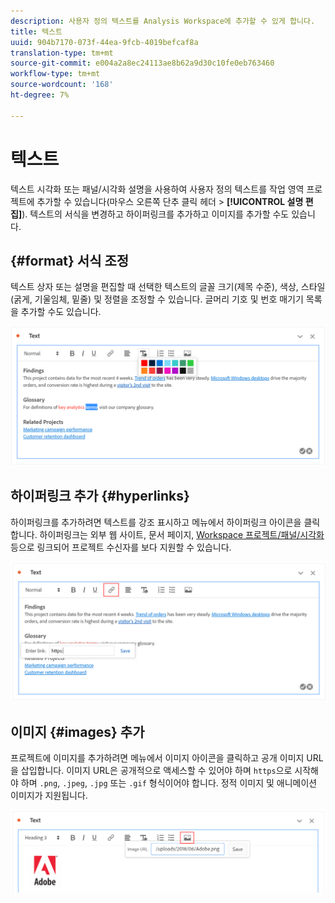 ```yaml
---
description: 사용자 정의 텍스트를 Analysis Workspace에 추가할 수 있게 합니다.
title: 텍스트
uuid: 904b7170-073f-44ea-9fcb-4019befcaf8a
translation-type: tm+mt
source-git-commit: e004a2a8ec24113ae8b62a9d30c10fe0eb763460
workflow-type: tm+mt
source-wordcount: '168'
ht-degree: 7%

---
```



# 텍스트

텍스트 시각화 또는 패널/시각화 설명을 사용하여 사용자 정의 텍스트를 작업 영역 프로젝트에 추가할 수 있습니다(마우스 오른쪽 단추 클릭 헤더 > **[!UICONTROL 설명 편집]**). 텍스트의 서식을 변경하고 하이퍼링크를 추가하고 이미지를 추가할 수도 있습니다.

## {#format} 서식 조정

텍스트 상자 또는 설명을 편집할 때 선택한 텍스트의 글꼴 크기(제목 수준), 색상, 스타일(굵게, 기울임체, 밑줄) 및 정렬을 조정할 수 있습니다. 글머리 기호 및 번호 매기기 목록을 추가할 수도 있습니다.

![](assets/format.png)

## 하이퍼링크 추가 {#hyperlinks}

하이퍼링크를 추가하려면 텍스트를 강조 표시하고 메뉴에서 하이퍼링크 아이콘을 클릭합니다. 하이퍼링크는 외부 웹 사이트, 문서 페이지, [Workspace 프로젝트/패널/시각화](https://experienceleague.adobe.com/docs/analytics/analyze/analysis-workspace/curate-share/shareable-links.html) 등으로 링크되어 프로젝트 수신자를 보다 지원할 수 있습니다.

![](assets/hyperlink.png)

## 이미지 {#images} 추가

프로젝트에 이미지를 추가하려면 메뉴에서 이미지 아이콘을 클릭하고 공개 이미지 URL을 삽입합니다. 이미지 URL은 공개적으로 액세스할 수 있어야 하며 `https`으로 시작해야 하며 `.png`, `.jpeg`, `.jpg` 또는 `.gif` 형식이어야 합니다. 정적 이미지 및 애니메이션 이미지가 지원됩니다.

![](assets/image.png)
